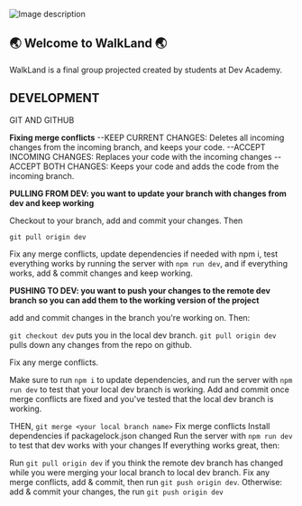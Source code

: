 ![Image description](https://github.com/harakeke-2020/WalkLand/blob/dev/server/public/images/mainlogo.png?raw=true)

## 🌏 Welcome to WalkLand 🌏


WalkLand is a final group projected created by students at Dev Academy.

## DEVELOPMENT

GIT AND GITHUB

**Fixing merge conflicts**
--KEEP CURRENT CHANGES: Deletes all incoming changes from the incoming branch, and keeps your code.
--ACCEPT INCOMING CHANGES: Replaces your code with the incoming changes
--ACCEPT BOTH CHANGES: Keeps your code and adds the code from the incoming branch.

**PULLING FROM DEV:
you want to update your branch with changes from dev and keep working**

Checkout to your branch, add and commit your changes. Then

`git pull origin dev`

Fix any merge conflicts, update dependencies if needed with npm i, test everything works by running the server with `npm run dev`, and if everything works, add & commit changes and keep working.

**PUSHING TO DEV:
you want to push your changes to the remote dev branch so you can add them to the working version of the project**

 add and commit changes in the branch you're working on. Then:
 
 `git checkout dev`        puts you in the local dev branch.
 `git pull origin dev`      pulls down any changes from the repo on github.
 
 Fix any merge conflicts.
 
 Make sure to run `npm i` to update dependencies, and run the server with `npm run dev` to test that your local dev branch is working.
 Add and commit once merge conflicts are fixed and you've tested that the local dev branch is working.
 
 THEN,
 `git merge <your local branch name>`
  Fix merge conflicts
  Install dependencies if packagelock.json changed
  Run the server with `npm run dev` to test that dev works with your changes
  If everything works great, then:
  
 Run `git pull origin dev` if you think the remote dev branch has changed while you were merging your local branch to local dev branch.
 Fix any merge conflicts, add & commit, then run `git push origin dev`. 
 Otherwise:
  add & commit your changes, the run `git push origin dev`
